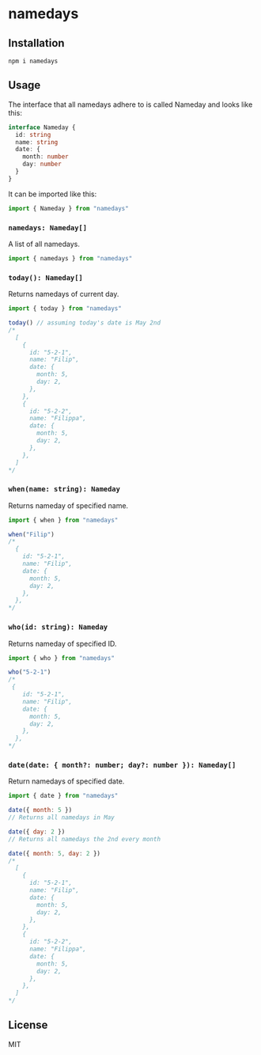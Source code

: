 # namedays

## Installation

```
npm i namedays
```

## Usage

The interface that all namedays adhere to is called Nameday and looks like this:

```typescript
interface Nameday {
  id: string
  name: string
  date: {
    month: number
    day: number
  }
}
```

It can be imported like this:

```javascript
import { Nameday } from "namedays"
```

### `namedays: Nameday[]`

A list of all namedays.

```javascript
import { namedays } from "namedays"
```

### `today(): Nameday[]`

Returns namedays of current day.

```javascript
import { today } from "namedays"

today() // assuming today's date is May 2nd
/*
  [
    {
      id: "5-2-1",
      name: "Filip",
      date: {
        month: 5,
        day: 2,
      },
    },
    {
      id: "5-2-2",
      name: "Filippa",
      date: {
        month: 5,
        day: 2,
      },
    },
  ]
*/
```

### `when(name: string): Nameday`

Returns nameday of specified name.

```javascript
import { when } from "namedays"

when("Filip")
/*
  {
    id: "5-2-1",
    name: "Filip",
    date: {
      month: 5,
      day: 2,
    },
  },
*/
```

### `who(id: string): Nameday`

Returns nameday of specified ID.

```javascript
import { who } from "namedays"

who("5-2-1")
/*
 {
    id: "5-2-1",
    name: "Filip",
    date: {
      month: 5,
      day: 2,
    },
  },
*/
```

### `date(date: { month?: number; day?: number }): Nameday[]`

Return namedays of specified date.

```javascript
import { date } from "namedays"

date({ month: 5 })
// Returns all namedays in May

date({ day: 2 })
// Returns all namedays the 2nd every month

date({ month: 5, day: 2 })
/*
  [
    {
      id: "5-2-1",
      name: "Filip",
      date: {
        month: 5,
        day: 2,
      },
    },
    {
      id: "5-2-2",
      name: "Filippa",
      date: {
        month: 5,
        day: 2,
      },
    },
  ]
*/
```

## License

MIT
